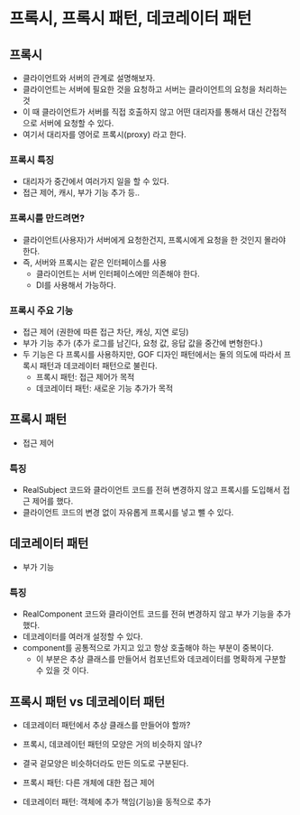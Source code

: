 # 프록시, 프록시 패턴, 데코레이터 패턴

## 프록시
- 클라이언트와 서버의 관계로 설명해보자.
- 클라이언트는 서버에 필요한 것을 요청하고 서버는 클라이언트의 요청을 처리하는 것
- 이 때 클라이언트가 서버를 직접 호출하지 않고 어떤 대리자를 통해서 대신 간접적으로 서버에 요청할 수 있다.
- 여기서 대리자를 영어로 프록시(proxy) 라고 한다.

### 프록시 특징
- 대리자가 중간에서 여러가지 일을 할 수 있다.
- 접근 제어, 캐시, 부가 기능 추가 등..

### 프록시를 만드려면?
- 클라이언트(사용자)가 서버에게 요청한건지, 프록시에게 요청을 한 것인지 몰라야 한다.
- 즉, 서버와 프록시는 같은 인터페이스를 사용
  - 클라이언트는 서버 인터페이스에만 의존해야 한다.
  - DI를 사용해서 가능하다.

### 프록시 주요 기능
- 접근 제어 (권한에 따른 접근 차단, 캐싱, 지연 로딩)
- 부가 기능 추가 (추가 로그를 남긴다, 요청 값, 응답 값을 중간에 변형한다.)
- 두 기능은 다 프록시를 사용하지만, GOF 디자인 패턴에서는 둘의 의도에 따라서 프록시 패턴과 데코레이터 패턴으로 불린다.
  - 프록시 패턴: 접근 제어가 목적
  - 데코레이터 패턴: 새로운 기능 추가가 목적

## 프록시 패턴
- 접근 제어

### 특징
- RealSubject 코드와 클라이언트 코드를 전혀 변경하지 않고 프록시를 도입해서 접근 제어를 했다.
- 클라이언트 코드의 변경 없이 자유롭게 프록시를 넣고 뺄 수 있다.

## 데코레이터 패턴
- 부가 기능

### 특징
- RealComponent 코드와 클라이언트 코드를 전혀 변경하지 않고 부가 기능을 추가했다.
- 데코레이터를 여러개 설정할 수 있다.
- component를 공통적으로 가지고 있고 항상 호출해야 하는 부분이 중복이다.
  - 이 부분은 추상 클래스를 만들어서 컴포넌트와 데코레이터를 명확하게 구분할 수 있을 것 이다.

## 프록시 패턴 vs 데코레이터 패턴
- 데코레이터 패턴에서 추상 클래스를 만들어야 할까?
- 프록시, 데코레이턴 패턴의 모양은 거의 비슷하지 않나?

- 결국 겉모양은 비슷하더라도 만든 의도로 구분된다.
- 프록시 패턴: 다른 개체에 대한 접근 제어
- 데코레이터 패턴: 객체에 추가 책임(기능)을 동적으로 추가
